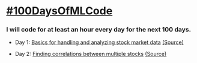 # [#100DaysOfMLCode](https://www.youtube.com/watch?v=cuQMBj1cWPo) 


### I will code for at least an hour every day for the next 100 days.

* Day 1: [Basics for handling and analyzing stock market data](https://github.com/1dhiman/100days-ml/blob/master/day1_Stock_Market_Data_Analysis.ipynb) [(Source)](https://mapattack.wordpress.com/2017/02/12/using-python-for-stocks-1/)

* Day 2: [Finding correlations between multiple stocks](https://github.com/1dhiman/100days-ml/blob/master/day2_Finding_Correlations_between_Multiple_Stocks..ipynb) [(Source)](https://mapattack.wordpress.com/2017/02/14/python-for-stocks-2/)